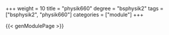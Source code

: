 +++
weight = 10
title = "physik660"
degree = "bsphysik2"
tags = ["bsphysik2", "physik660"]
categories = ["module"]
+++

{{< genModulePage >}}
